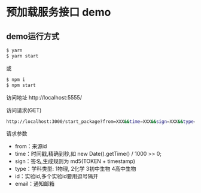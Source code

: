 # 预加载服务接口 demo

## demo运行方式
```bash
$ yarn
$ yarn start
```
或
```bash
$ npm i
$ npm start
```
访问地址 http://localhost:5555/

访问请求(GET)
```bash
http://localhost:3000/start_package?from=XXX&&time=XXX&&sign=XXX&&type=XXX&&id=XXX&&email=XXX
```
请求参数
* from：来源id
* time：时间戳,精确到秒,如 new Date().getTime() / 1000 >> 0;
* sign：签名,生成规则为 md5(TOKEN + timestamp)
* type：学科类型: 1物理, 2化学 3初中生物 4高中生物
* id：实验id,多个实验id要用逗号隔开
* email：通知邮箱